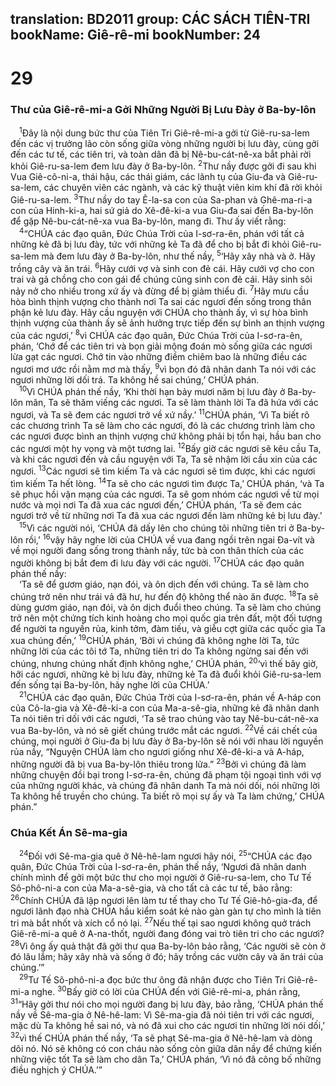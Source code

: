 translation: BD2011
group: CÁC SÁCH TIÊN-TRI
bookName: Giê-rê-mi 
bookNumber: 24
-------

<div class="title"><h1>29</h1><h3>Thư của Giê-rê-mi-a Gởi Những Người Bị Lưu Ðày ở Ba-by-lôn</h3></div>
<span class="verse gie_29_1"> <sup>1</sup>Ðây là nội dung bức thư của Tiên Tri Giê-rê-mi-a gởi từ Giê-ru-sa-lem đến các vị trưởng lão còn sống giữa vòng những người bị lưu đày, cùng gởi đến các tư tế, các tiên tri, và toàn dân đã bị Nê-bu-cát-nê-xa bắt phải rời khỏi Giê-ru-sa-lem đem lưu đày ở Ba-by-lôn. </span>
<span class="verse gie_29_2"><sup>2</sup>Thư nầy được gởi đi sau khi Vua Giê-cô-ni-a, thái hậu, các thái giám, các lãnh tụ của Giu-đa và Giê-ru-sa-lem, các chuyên viên các ngành, và các kỹ thuật viên kim khí đã rời khỏi Giê-ru-sa-lem. </span>
<span class="verse gie_29_3"><sup>3</sup>Thư nầy do tay Ê-la-sa con của Sa-phan và Ghê-ma-ri-a con của Hinh-ki-a, hai sứ giả do Xê-đê-ki-a vua Giu-đa sai đến Ba-by-lôn để gặp Nê-bu-cát-nê-xa vua Ba-by-lôn, mang đi. Thư ấy viết rằng:<br/></span>
<span class="verse gie_29_4"> <sup>4</sup>“CHÚA các đạo quân, Ðức Chúa Trời của I-sơ-ra-ên, phán với tất cả những kẻ đã bị lưu đày, tức với những kẻ Ta đã để cho bị bắt đi khỏi Giê-ru-sa-lem mà đem lưu đày ở Ba-by-lôn, như thế nầy, </span>
<span class="verse gie_29_5"><sup>5</sup>‘Hãy xây nhà và ở. Hãy trồng cây và ăn trái. </span>
<span class="verse gie_29_6"><sup>6</sup>Hãy cưới vợ và sinh con đẻ cái. Hãy cưới vợ cho con trai và gả chồng cho con gái để chúng cũng sinh con đẻ cái. Hãy sinh sôi nảy nở cho nhiều trong xứ ấy và đừng để bị giảm thiểu đi. </span>
<span class="verse gie_29_7"><sup>7</sup>Hãy mưu cầu hòa bình thịnh vượng cho thành nơi Ta sai các ngươi đến sống trong thân phận kẻ lưu đày. Hãy cầu nguyện với CHÚA cho thành ấy, vì sự hòa bình thịnh vượng của thành ấy sẽ ảnh hưởng trực tiếp đến sự bình an thịnh vượng của các ngươi,’ </span>
<span class="verse gie_29_8"><sup>8</sup>vì CHÚA các đạo quân, Ðức Chúa Trời của I-sơ-ra-ên, phán, ‘Chớ để các tiên tri và bọn giải mộng đoán mò sống giữa các ngươi lừa gạt các ngươi. Chớ tin vào những điềm chiêm bao là những điều các ngươi mơ ước rồi nằm mơ mà thấy, </span>
<span class="verse gie_29_9"><sup>9</sup>vì bọn đó đã nhân danh Ta nói với các ngươi những lời dối trá. Ta không hề sai chúng,’ CHÚA phán.<br/></span>
<span class="verse gie_29_10"> <sup>10</sup>Vì CHÚA phán thế nầy, ‘Khi thời hạn bảy mươi năm bị lưu đày ở Ba-by-lôn mãn, Ta sẽ thăm viếng các ngươi. Ta sẽ làm thành lời Ta đã hứa với các ngươi, và Ta sẽ đem các ngươi trở về xứ nầy.’ </span>
<span class="verse gie_29_11"><sup>11</sup>CHÚA phán, ‘Vì Ta biết rõ các chương trình Ta sẽ làm cho các ngươi, đó là các chương trình làm cho các ngươi được bình an thịnh vượng chứ không phải bị tổn hại, hầu ban cho các ngươi một hy vọng và một tương lai. </span>
<span class="verse gie_29_12"><sup>12</sup>Bấy giờ các ngươi sẽ kêu cầu Ta, và khi các ngươi đến và cầu nguyện với Ta, Ta sẽ nhậm lời cầu xin của các ngươi. </span>
<span class="verse gie_29_13"><sup>13</sup>Các ngươi sẽ tìm kiếm Ta và các ngươi sẽ tìm được, khi các ngươi tìm kiếm Ta hết lòng. </span>
<span class="verse gie_29_14"><sup>14</sup>Ta sẽ cho các ngươi tìm được Ta,’ CHÚA phán, ‘và Ta sẽ phục hồi vận mạng của các ngươi. Ta sẽ gom nhóm các ngươi về từ mọi nước và mọi nơi Ta đã xua các ngươi đến,’ CHÚA phán, ‘Ta sẽ đem các ngươi trở về từ những nơi Ta đã xua các ngươi đến làm những kẻ bị lưu đày.’<br/></span>
<span class="verse gie_29_15"> <sup>15</sup>Vì các người nói, ‘CHÚA đã dấy lên cho chúng tôi những tiên tri ở Ba-by-lôn rồi,’ </span>
<span class="verse gie_29_16"><sup>16</sup>vậy hãy nghe lời của CHÚA về vua đang ngồi trên ngai Ða-vít và về mọi người đang sống trong thành nầy, tức bà con thân thích của các người không bị bắt đem đi lưu đày với các người. </span>
<span class="verse gie_29_17"><sup>17</sup>CHÚA các đạo quân phán thế nầy: <br/> ‘Ta sẽ để gươm giáo, nạn đói, và ôn dịch đến với chúng. Ta sẽ làm cho chúng trở nên như trái vả đã hư, hư đến độ không thể nào ăn được. </span>
<span class="verse gie_29_18"><sup>18</sup>Ta sẽ dùng gươm giáo, nạn đói, và ôn dịch đuổi theo chúng. Ta sẽ làm cho chúng trở nên một chứng tích kinh hoàng cho mọi quốc gia trên đất, một đối tượng để người ta nguyền rủa, kinh tởm, đàm tiếu, và giễu cợt giữa các quốc gia Ta xua chúng đến,’ </span>
<span class="verse gie_29_19"><sup>19</sup>CHÚA phán, ‘Bởi vì chúng đã không nghe lời Ta, tức những lời của các tôi tớ Ta, những tiên tri do Ta không ngừng sai đến với chúng, nhưng chúng nhất định không nghe,’ CHÚA phán, </span>
<span class="verse gie_29_20"><sup>20</sup>‘vì thế bây giờ, hỡi các ngươi, những kẻ bị lưu đày, những kẻ Ta đã đuổi khỏi Giê-ru-sa-lem đến sống tại Ba-by-lôn, hãy nghe lời của CHÚA.’<br/></span>
<span class="verse gie_29_21"> <sup>21</sup>CHÚA các đạo quân, Ðức Chúa Trời của I-sơ-ra-ên, phán về A-háp con của Cô-la-gia và Xê-đê-ki-a con của Ma-a-sê-gia, những kẻ đã nhân danh Ta nói tiên tri dối với các ngươi, ‘Ta sẽ trao chúng vào tay Nê-bu-cát-nê-xa vua Ba-by-lôn, và nó sẽ giết chúng trước mắt các ngươi. </span>
<span class="verse gie_29_22"><sup>22</sup>Về cái chết của chúng, mọi người ở Giu-đa bị lưu đày ở Ba-by-lôn sẽ nói với nhau lời nguyền rủa nầy, “Nguyện CHÚA làm cho ngươi giống như Xê-đê-ki-a và A-háp, những người đã bị vua Ba-by-lôn thiêu trong lửa.” </span>
<span class="verse gie_29_23"><sup>23</sup>Bởi vì chúng đã làm những chuyện đồi bại trong I-sơ-ra-ên, chúng đã phạm tội ngoại tình với vợ của những người khác, và chúng đã nhân danh Ta mà nói dối, nói những lời Ta không hề truyền cho chúng. Ta biết rõ mọi sự ấy và Ta làm chứng,’ CHÚA phán.”<br/></span>
<div class="title"><h3>Chúa Kết Án Sê-ma-gia</h3></div>
<span class="verse gie_29_24"> <sup>24</sup>Ðối với Sê-ma-gia quê ở Nê-hê-lam ngươi hãy nói, </span>
<span class="verse gie_29_25"><sup>25</sup>“CHÚA các đạo quân, Ðức Chúa Trời của I-sơ-ra-ên, phán thế nầy, ‘Ngươi đã nhân danh chính mình để gởi một bức thư cho mọi người ở Giê-ru-sa-lem, cho Tư Tế Sô-phô-ni-a con của Ma-a-sê-gia, và cho tất cả các tư tế, bảo rằng: </span>
<span class="verse gie_29_26"><sup>26</sup>Chính CHÚA đã lập ngươi lên làm tư tế thay cho Tư Tế Giê-hô-gia-đa, để ngươi lãnh đạo nhà CHÚA hầu kiểm soát kẻ nào gàn gàn tự cho mình là tiên tri mà bắt nhốt và xích cổ nó lại. </span>
<span class="verse gie_29_27"><sup>27</sup>Nếu thế tại sao ngươi không quở trách Giê-rê-mi-a quê ở A-na-thốt, người đang đóng vai trò tiên tri cho các ngươi? </span>
<span class="verse gie_29_28"><sup>28</sup>Vì ông ấy quả thật đã gởi thư qua Ba-by-lôn bảo rằng, ‘Các người sẽ còn ở đó lâu lắm; hãy xây nhà và sống ở đó; hãy trồng các vườn cây và ăn trái của chúng.’”<br/></span>
<span class="verse gie_29_29"> <sup>29</sup>Tư Tế Sô-phô-ni-a đọc bức thư ông đã nhận được cho Tiên Tri Giê-rê-mi-a nghe. </span>
<span class="verse gie_29_30"><sup>30</sup>Bấy giờ có lời của CHÚA đến với Giê-rê-mi-a, phán rằng, </span>
<span class="verse gie_29_31"><sup>31</sup>“Hãy gởi thư nói cho mọi người đang bị lưu đày, bảo rằng, ‘CHÚA phán thế nầy về Sê-ma-gia ở Nê-hê-lam: Vì Sê-ma-gia đã nói tiên tri với các ngươi, mặc dù Ta không hề sai nó, và nó đã xui cho các ngươi tin những lời nói dối,’ </span>
<span class="verse gie_29_32"><sup>32</sup>vì thế CHÚA phán thế nầy, ‘Ta sẽ phạt Sê-ma-gia ở Nê-hê-lam và dòng dõi nó. Nó sẽ không có con cháu nào sống còn giữa dân nầy để chứng kiến những việc tốt Ta sẽ làm cho dân Ta,’ CHÚA phán, ‘Vì nó đã công bố những điều nghịch ý CHÚA.’”<br/></span>
